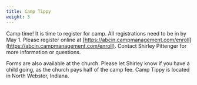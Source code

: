 ```yaml
---
title: Camp Tippy
weight: 3
---
```


Camp time! It is time to register for camp. All registrations need to be in by May 1. Please register online at  [https://abcin.campmanagement.com/enroll](https://abcin.campmanagement.com/enroll). Contact Shirley Pittenger for more information or questions.


Forms are also available at the church. Please let Shirley know if you have a child going, as the church pays half of the camp fee. Camp Tippy is located in North Webster, Indiana.